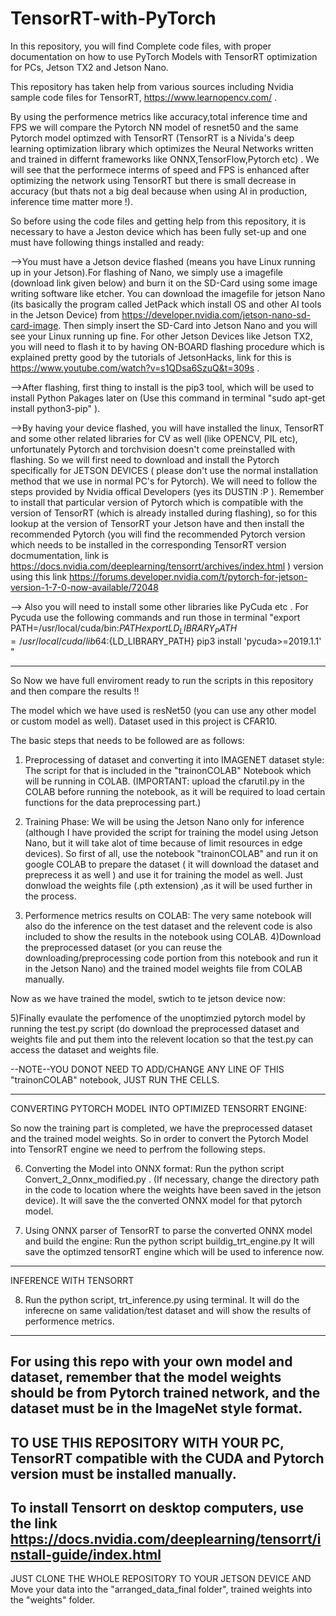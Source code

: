 # TensorRT-with-PyTorch
In this repository, you will find Complete code files, with proper documentation on how to use PyTorch Models with TensorRT optimization for PCs, Jetson TX2 and Jetson Nano.

This repository has taken help from various sources including Nvidia sample code files for TensorRT, https://www.learnopencv.com/ .

By using the performence metrics like accuracy,total inference time and FPS we will compare the Pytorch NN model of resnet50 and the same Pytorch model optimzed with TensorRT (TensorRT is a Nivida's deep learning optimization library which optimizes the Neural Networks written and trained in differnt frameworks like ONNX,TensorFlow,Pytorch etc) . We will see that the performece interms of speed and FPS is enhanced after optimizing the network using TensorRT but there is small decrease in accuracy (but thats not a big deal because when using AI in production, inference time matter more !).

So before using the code files and getting help from this repository, it is necessary to have a Jeston device which has been fully set-up and one must have following things installed and ready:

-->You must have a Jetson device flashed (means you have Linux running up in your Jetson).For flashing of Nano, we simply use a imagefile (download link given        below) and burn it on the SD-Card using some image writing software like etcher. You can download the imagefile for jetson Nano (its basically the program        called JetPack which install OS and other AI tools in the Jetson Device) from https://developer.nvidia.com/jetson-nano-sd-card-image. Then simply insert the      SD-Card into Jetson Nano and you will see your Linux running up fine.
   For other Jetson Devices like Jetson TX2, you will need to flash it to by having ON-BOARD flashing procedure which is explained pretty good by the tutorials of    JetsonHacks, link for this is https://www.youtube.com/watch?v=s1QDsa6SzuQ&t=309s .

-->After flashing, first thing to install is the pip3 tool, which will be used to install Python Pakages later on (Use this command in terminal "sudo apt-get        install python3-pip" ).

-->By having your device flashed, you will have installed the  linux, TensorRT and some other related libraries for CV as well (like OPENCV, PIL etc),               unfortunately Pytorch and torchvision doesn't come preinstalled with flashing. So we will first need to download and install the Pytorch specifically for JETSON   DEVICES ( please don't use the normal installation method that we use in normal PC's for Pytorch). We will need to follow the steps provided by Nvidia offical     Developers (yes its DUSTIN :P ).
Remember to install that particular version of Pytorch which is compatible with the version of TensorRT (which is already installed during flashing), so for this lookup at the version of TensorRT your Jetson have and then install the recommended Pytorch (you will find the recommended Pytorch version which needs to be installed in the corresponding TensorRT version docmumentation, link is https://docs.nvidia.com/deeplearning/tensorrt/archives/index.html ) version using this link 
https://forums.developer.nvidia.com/t/pytorch-for-jetson-version-1-7-0-now-available/72048 

--> Also you will need to install some other libraries like PyCuda etc . For Pycuda use the following commands and run those in terminal 
"export PATH=/usr/local/cuda/bin:${PATH}
 export LD_LIBRARY_PATH=/usr/local/cuda/lib64:${LD_LIBRARY_PATH}
 pip3 install 'pycuda>=2019.1.1' "
 
 -------------------------------------------------------------------------
 So Now we have full enviroment ready to run the scripts in this repository and then compare the results !!
 
 The model which we have used is resNet50 (you can use any other model or custom model as well).
 Dataset used in this project is CFAR10.
 
 
 The basic steps that needs to be followed are as follows: 
 
 1) Preprocessing of dataset and converting it into IMAGENET dataset style:
   The script for that is included in the "trainonCOLAB" Notebook which will be running in COLAB.
   (IMPORTANT: upload the cfarutil.py in the COLAB before  running the notebook, as it will be required to load certain functions for the data preprocessing          part.)
   
 2) Training Phase:
     We will be using the Jetson Nano only for inference (although I have provided the script for training the model using Jetson Nano, but it will take alot of        time because of limit resources in edge devices). So first of all, use the notebook "trainonCOLAB" and run it on google COLAB to prepare the dataset ( it          will download the dataset and preprecess it as well ) and use it for training the model as well. Just donwload the weights file (.pth extension) ,as it will      be used further in the process.
   
  3) Performence metrics results on COLAB:
   The very same notebook will also do the inference on the test dataset and the relevent code is also included to show the results in the notebook using COLAB.
  4)Download the preprocessed dataset (or you can reuse the downloading/preprocessing code portion from this notebook and run it in the Jetson Nano) and the          trained model weights file from COLAB manually.
  
  Now as we have trained the model, swtich to te jetson device now:
  
  5)Finally evaulate the perfomence of the unoptimzied pytorch model by running the test.py script (do download the preprocessed dataset and weights file and put    them into the relevent location so that the test.py can access the dataset and weights file.
  
  --NOTE--YOU DONOT NEED TO ADD/CHANGE ANY LINE OF THIS "trainonCOLAB" notebook, JUST RUN THE CELLS.
  
 ------------------------------------------------------------------- 
 CONVERTING PYTORCH MODEL INTO OPTIMIZED TENSORRT ENGINE:
 
  So now the training part is completed, we have the preprocessed dataset and the trained model weights.
  So in order to convert the Pytorch Model into TensorRT engine we need to perfrom the following steps.
  
 6) Converting the Model into ONNX format:
   Run the python script Convert_2_Onnx_modified.py . (If necessary, change the directory path in the code to location where the weights have been saved in the      jetson device). It will save the the converted ONNX model for that pytorch model.
   
 7) Using ONNX parser of TensorRT to parse the converted ONNX model and build the engine:
   Run the python script buildig_trt_engine.py 
   It will save the optimzed tensorRT engine which will be used to inference now.
   
 -----------------------------------------------------------------------
 
 INFERENCE WITH TENSORRT
 
 8) Run the python script, trt_inference.py using terminal. 
   It will do the inferecne on same validation/test dataset and will show the results of performence metrics.
   
   
 ---------------------------
For using this repo with your own model and dataset, remember that the model weights should be from Pytorch trained network, and the dataset must be in the ImageNet style format.
 --------------------------------------------------------------------------
 TO USE THIS REPOSITORY WITH YOUR PC, TensorRT compatible with the CUDA and Pytorch version must be installed manually.
 --------------------------------------------------------------------------
 To install Tensorrt on desktop computers, use the link https://docs.nvidia.com/deeplearning/tensorrt/install-guide/index.html
 --------------------------------------------------------------------------
 JUST CLONE THE WHOLE REPOSITORY TO YOUR JETSON DEVICE AND Move your data into the "arranged_data_final folder", trained weights into the "weights" folder.
  

  
 



